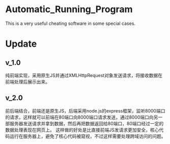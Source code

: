 # Automatic_Running_Program
This is a very useful cheating software in some special cases.
# Update
## v_1.0
纯前端实现，采用原生JS并通过XMLHttpRequest对象发送请求，将接收数据在前端处理后展示出来。
## v_2.0
前后端结合，前端还是原生JS，后端采用node.js的express框架，监听8000端口的请求，这样就可以前端在80端口向8000端口请求发送，通过8000端口向另一部服务器发送请求并拿到数据，然后再把数据返回给80端口，80端口经过一定的数据处理表现在网页上。
这样做的好处是比直接前端JS发请求更加安全，核心代码运行在服务器上，避免了核心代码被窥视，不过这样需要处理跨域访问的问题。
